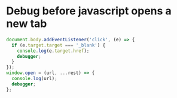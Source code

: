 # Debug before javascript opens a new tab

```js
document.body.addEventListener('click', (e) => {
  if (e.target.target === '_blank') {
    console.log(e.target.href);
    debugger;
  }
});
window.open = (url, ...rest) => {
  console.log(url);
  debugger;
};
```
